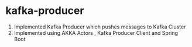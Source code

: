 # kafka-producer
1. Implemented Kafka Producer which pushes messages to Kafka Cluster  
2. Implemented using AKKA Actors , Kafka Producer Client and Spring Boot
